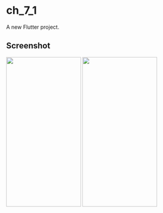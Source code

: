 # ch_7_1

A new Flutter project.

## Screenshot

<img src="https://user-images.githubusercontent.com/111499824/222442506-152a19de-17ac-4204-ad97-b9192ed14007.png" alt="" data-canonical-src="https://gyazo.com/eb5c5741b6a9a16c692170a41a49c858.png" width="200" height="400" />          <img src="https://user-images.githubusercontent.com/111499824/222442536-87b34c13-4ede-4455-b45c-f3acf495ee65.png" alt="" data-canonical-src="https://gyazo.com/eb5c5741b6a9a16c692170a41a49c858.png" width="200" height="400" />
